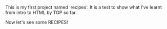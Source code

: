 This is my first project named 'recipes'. It is a test to show what I've learnt from intro to HTML by TOP so far.

Now let's see some RECIPES!